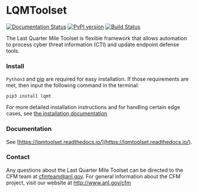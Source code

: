 LQMToolset
==========
[![Documentation Status](https://readthedocs.org/projects/lqmtoolset/badge/?version=latest)](https://readthedocs.org/projects/lqmtoolset/?badge=latest)
[![PyPI version](https://badge.fury.io/py/lqmt.svg)](https://badge.fury.io/py/lqmt)
[![Build Status](https://travis-ci.org/anl-cyberscience/LQMToolset.svg?branch=master)](https://travis-ci.org/anl-cyberscience/LQMToolset)

The Last Quarter Mile Toolset is flexible framework that allows automation to process cyber threat information (CTI) and update endpoint defense tools.

### Install
`Python3` and [pip](https://pypi.python.org/pypi/pip) are required for easy installation. If those requirements are met, then input the following command in the terminal:
```
pip3 install lqmt
```
For more detailed installation instructions and for handling certain edge cases, see [the installation documentation](https://lqmtoolset.readthedocs.org/en/latest/install/)

### Documentation
See [https://lqmtoolset.readthedocs.io/](https://lqmtoolset.readthedocs.io/).

### Contact
Any questions about the Last Quarter Mile Toolset can be directed to the CFM team at cfmteam@anl.gov. For general information about the CFM project, visit our website at http://www.anl.gov/cfm
